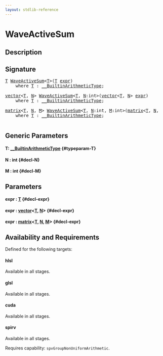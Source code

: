 ```yaml
---
layout: stdlib-reference
---
```


# WaveActiveSum

## Description





## Signature 

<pre>
<a href="/stdlib-reference/global-decls/waveactivesum-04a#typeparam-T" class="code_type">T</a> <a href="/stdlib-reference/global-decls/waveactivesum-04a">WaveActiveSum</a>&lt;<a href="/stdlib-reference/global-decls/waveactivesum-04a#typeparam-T" class="code_type">T</a>&gt;(<a href="/stdlib-reference/global-decls/waveactivesum-04a#typeparam-T" class="code_type">T</a> <a href="/stdlib-reference/global-decls/waveactivesum-04a#decl-expr" class="code_param">expr</a>)
    <span class='code_keyword'>where</span> <a href="/stdlib-reference/global-decls/waveactivesum-04a#typeparam-T" class="code_type">T</a> : <a href="/stdlib-reference/interfaces/0_builtinarithmetictype-029j/index" class="code_type">__BuiltinArithmeticType</a>;

<a href="/stdlib-reference/types/vector/index" class="code_type">vector</a>&lt;<a href="/stdlib-reference/global-decls/waveactivesum-04a#typeparam-T" class="code_type">T</a>, <a href="/stdlib-reference/global-decls/waveactivesum-04a#decl-N" class="code_var">N</a>&gt; <a href="/stdlib-reference/global-decls/waveactivesum-04a">WaveActiveSum</a>&lt;<a href="/stdlib-reference/global-decls/waveactivesum-04a#typeparam-T" class="code_type">T</a>, <a href="/stdlib-reference/global-decls/waveactivesum-04a#decl-N" class="code_var">N</a>:<span class="code_keyword">int</span>&gt;(<a href="/stdlib-reference/types/vector/index" class="code_type">vector</a>&lt;<a href="/stdlib-reference/global-decls/waveactivesum-04a#typeparam-T" class="code_type">T</a>, <a href="/stdlib-reference/global-decls/waveactivesum-04a#decl-N" class="code_var">N</a>&gt; <a href="/stdlib-reference/global-decls/waveactivesum-04a#decl-expr" class="code_param">expr</a>)
    <span class='code_keyword'>where</span> <a href="/stdlib-reference/global-decls/waveactivesum-04a#typeparam-T" class="code_type">T</a> : <a href="/stdlib-reference/interfaces/0_builtinarithmetictype-029j/index" class="code_type">__BuiltinArithmeticType</a>;

<a href="/stdlib-reference/types/matrix/index" class="code_type">matrix</a>&lt;<a href="/stdlib-reference/global-decls/waveactivesum-04a#typeparam-T" class="code_type">T</a>, <a href="/stdlib-reference/global-decls/waveactivesum-04a#decl-N" class="code_var">N</a>, <a href="/stdlib-reference/global-decls/waveactivesum-04a#decl-M" class="code_var">M</a>&gt; <a href="/stdlib-reference/global-decls/waveactivesum-04a">WaveActiveSum</a>&lt;<a href="/stdlib-reference/global-decls/waveactivesum-04a#typeparam-T" class="code_type">T</a>, <a href="/stdlib-reference/global-decls/waveactivesum-04a#decl-N" class="code_var">N</a>:<span class="code_keyword">int</span>, <a href="/stdlib-reference/global-decls/waveactivesum-04a#decl-M" class="code_var">M</a>:<span class="code_keyword">int</span>&gt;(<a href="/stdlib-reference/types/matrix/index" class="code_type">matrix</a>&lt;<a href="/stdlib-reference/global-decls/waveactivesum-04a#typeparam-T" class="code_type">T</a>, <a href="/stdlib-reference/global-decls/waveactivesum-04a#decl-N" class="code_var">N</a>, <a href="/stdlib-reference/global-decls/waveactivesum-04a#decl-M" class="code_var">M</a>&gt; <a href="/stdlib-reference/global-decls/waveactivesum-04a#decl-expr" class="code_param">expr</a>)
    <span class='code_keyword'>where</span> <a href="/stdlib-reference/global-decls/waveactivesum-04a#typeparam-T" class="code_type">T</a> : <a href="/stdlib-reference/interfaces/0_builtinarithmetictype-029j/index" class="code_type">__BuiltinArithmeticType</a>;

</pre>

## Generic Parameters

#### T: [\_\_BuiltinArithmeticType](/stdlib-reference/interfaces/0_builtinarithmetictype-029j/index) {#typeparam-T}
#### N  : int {#decl-N}
#### M  : int {#decl-M}

## Parameters

#### expr  : [T](/stdlib-reference/global-decls/waveactivesum-04a#typeparam-T) {#decl-expr}
#### expr  : [vector](/stdlib-reference/types/vector/index)\<[T](/stdlib-reference/types/vector/index#typeparam-T), [N](/stdlib-reference/types/vector/index#decl-N)\> {#decl-expr}
#### expr  : [matrix](/stdlib-reference/types/matrix/index)\<[T](/stdlib-reference/types/matrix/t-0), [N](/stdlib-reference/types/matrix/index#decl-N), [M](/stdlib-reference/types/matrix/index#decl-M)\> {#decl-expr}

## Availability and Requirements

Defined for the following targets:

#### hlsl
Available in all stages.

#### glsl
Available in all stages.

#### cuda
Available in all stages.

#### spirv
Available in all stages.

Requires capability: `spvGroupNonUniformArithmetic`.


